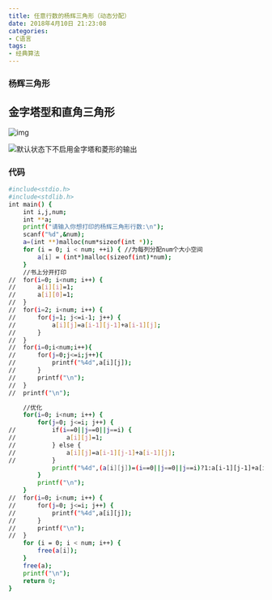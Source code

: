 ```yaml
---
title: 任意行数的杨辉三角形（动态分配）
date: 2018年4月10日 21:23:08
categories: 
- C语言
tags: 
- 经典算法
---
```


### 杨辉三角形

## 金字塔型和直角三角形



![img](https://gss3.bdstatic.com/-Po3dSag_xI4khGkpoWK1HF6hhy/baike/s%3D250/sign=30b20a2868d9f2d3241123ea99ed8a53/d52a2834349b033b10f3c9131fce36d3d439bdfb.jpg)

![默认状态下不启用金字塔和菱形的输出](https://gss3.bdstatic.com/7Po3dSag_xI4khGkpoWK1HF6hhy/baike/s%3D220/sign=877e1b34ae4bd11300cdb0306aaea488/29381f30e924b899e6ea867f6d061d950b7bf6a7.jpg)

### 代码
<!-- more -->
```bash
#include<stdio.h>
#include<stdlib.h>
int main() {
	int i,j,num;
	int **a;
	printf("请输入你想打印的杨辉三角形行数:\n");
	scanf("%d",&num);
	a=(int **)malloc(num*sizeof(int *));
	for (i = 0; i < num; ++i) { //为每列分配num个大小空间
		a[i] = (int*)malloc(sizeof(int)*num);
	}
	//书上分开打印
//	for(i=0; i<num; i++) {
//		a[i][i]=1;
//		a[i][0]=1;
//	}
//	for(i=2; i<num; i++) {
//		for(j=1; j<=i-1; j++) {
//			a[i][j]=a[i-1][j-1]+a[i-1][j];
//		}
//	}
//	for(i=0;i<num;i++){
//		for(j=0;j<=i;j++){
//			printf("%4d",a[i][j]);
//		}
//		printf("\n");
//	}
//	printf("\n");

	//优化
	for(i=0; i<num; i++) {
		for(j=0; j<=i; j++) {
//			if(i==0||j==0||j==i) {
//				a[i][j]=1;
//			} else {
//				a[i][j]=a[i-1][j-1]+a[i-1][j];
//			}
			printf("%4d",(a[i][j])=(i==0||j==0||j==i)?1:a[i-1][j-1]+a[i-1][j]);
		}
		printf("\n");
	}
//	for(i=0; i<num; i++) {
//		for(j=0; j<=i; j++) {
//			printf("%4d",a[i][j]);
//		}
//		printf("\n");
//	}
	for (i = 0; i < num; i++) {
		free(a[i]);
	}
	free(a);
	printf("\n");
	return 0;
}
```

